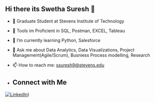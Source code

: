 ## Hi there its Swetha Suresh 👋



- 🔭  Graduate Student at Stevens Institute of Technology
- 🌱 Tools im Proficient in SQL, Postman, EXCEL, Tableau
- 🌱 I’m currently learning Python, Salesforce
- 💬 Ask me about Data Analytics, Data Visualizations, Project Management(Agile/Scrum), Busniess Process modelling, Research
- 📫 How to reach me: ssuresh9@stevens.edu

- ## Connect with Me

[![LinkedIn](https://img.shields.io/badge/LinkedIn-blue?style=flat&logo=linkedin&logoColor=white)](https://[https://www.linkedin.com/in/swethasrsh/]))



